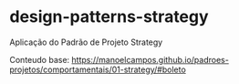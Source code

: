﻿# design-patterns-strategy

Aplicação do Padrão de Projeto Strategy

Conteudo base: https://manoelcampos.github.io/padroes-projetos/comportamentais/01-strategy/#boleto
